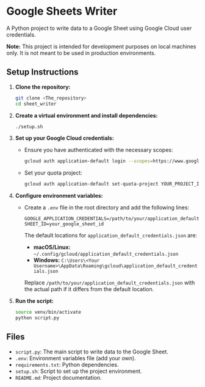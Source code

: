# Google Sheets Writer

A Python project to write data to a Google Sheet using Google Cloud user credentials.

**Note:** This project is intended for development purposes on local machines only. It is not meant to be used in production environments.

## Setup Instructions

1. **Clone the repository:**

    ```sh
    git clone <The_repository>
    cd sheet_writer
    ```

2. **Create a virtual environment and install dependencies:**

    ```sh
    ./setup.sh
    ```

3. **Set up your Google Cloud credentials:**

    - Ensure you have authenticated with the necessary scopes:
    
        ```sh
        gcloud auth application-default login --scopes=https://www.googleapis.com/auth/spreadsheets,https://www.googleapis.com/auth/drive,https://www.googleapis.com/auth/cloud-platform
        ```

    - Set your quota project:
    
        ```sh
        gcloud auth application-default set-quota-project YOUR_PROJECT_ID
        ```

4. **Configure environment variables:**

    - Create a `.env` file in the root directory and add the following lines:

        ```
        GOOGLE_APPLICATION_CREDENTIALS=/path/to/your/application_default_credentials.json
        SHEET_ID=your_google_sheet_id
        ```
      The default locations for `application_default_credentials.json` are:
      - **macOS/Linux:** `~/.config/gcloud/application_default_credentials.json`
      - **Windows:** `C:\Users\<Your Username>\AppData\Roaming\gcloud\application_default_credentials.json`

      Replace `/path/to/your/application_default_credentials.json` with the actual path if it differs from the default location.


5. **Run the script:**

    ```sh
    source venv/bin/activate
    python script.py
    ```

## Files

- `script.py`: The main script to write data to the Google Sheet.
- `.env`: Environment variables file (add your own).
- `requirements.txt`: Python dependencies.
- `setup.sh`: Script to set up the project environment.
- `README.md`: Project documentation.
